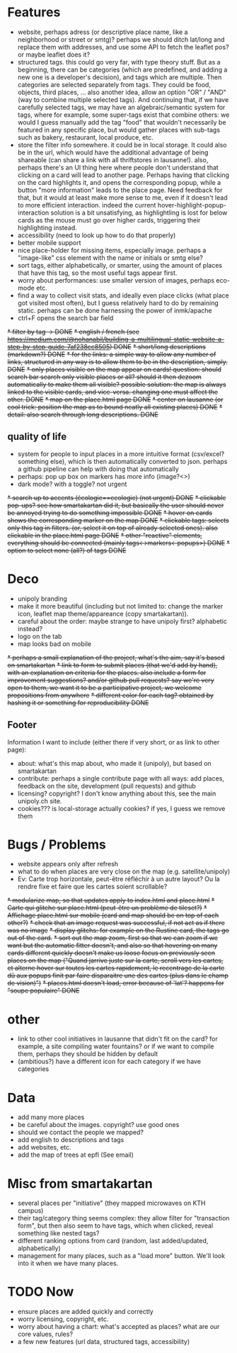 # Features
* website, perhaps adress (or descriptive place name, like a neighborhood or street or smtg)? perhaps we should ditch lat/long and replace them with addresses, and use some API to fetch the leaflet pos? or maybe leaflet does it?
* structured tags. this could go very far, with type theory stuff. But as a beginning, there can be categories (which are predefined, and adding a new one is a developer's decision), and tags which are multiple. Then categories are selected separately from tags. They could be food, objects, third places, ... also another idea, allow an option "OR" / "AND" (way to combine multiple selected tags). And continuing that, if we have carefully selected tags, we may have an algebraic/semantic system for tags, where for example, some super-tags exist that combine others: we would I guess manually add the tag "food" that wouldn't necessarily be featured in any specific place, but would gather places with sub-tags such as bakery, restaurant, local produce, etc. 
* store the filter info somewhere. it could be in local storage. It could also be in the url, which would have the additional advantage of being shareable (can share a link with all thriftstores in lausanne!). also, perhaps there's an UI thing here where people don't understand that clicking on a card will lead to another page. Perhaps having that clicking on the card highlights it, and opens the corresponding popup, while a button "more information" leads to the place page. Need feedback for that, but it would at least make more sense to me, even if it doesn't lead to more efficient interaction. indeed the current hover-highlight-popup-interaction solution is a bit unsatisfying, as highlightling is lost for below cards as the mouse must go over higher cards, triggering their highlighting instead.
* accessibility (need to look up how to do that properly)
* better mobile support
* nice place-holder for missing items, especially image. perhaps a "image-like" css element with the name or initials or smtg else?
* sort tags, either alphabetically, or smarter, using the amount of places that have this tag, so the most useful tags appear first.
* worry about performances: use smaller version of images, perhaps eco-mode etc.
* find a way to collect visit stats, and ideally even place clicks (what place got visited most often), but I guess relatively hard to do by remaining static. perhaps can be done harnessing the power of inmk/apache
* ctrl+F opens the search bar field


~~* filter by tag -> DONE~~
~~* english / french (see https://medium.com/@nohanabil/building-a-multilingual-static-website-a-step-by-step-guide-7af238cc8505) DONE~~
~~* short/long descriptions (markdown?) DONE~~
~~* for the links: a simple way to allow any number of links, structured in any way is to allow them to be in the description, simply. DONE~~
~~* only places visible on the map appear on cards! question: should search bar search only visible places or all? should it then dezoom automatically to make them all visible? possible solution: the map is always linked to the visible cards, and vice-versa. changing one must affect the other. DONE~~
~~* map on the place.html page DONE~~
~~* center on lausanne (or cool trick: position the map as to bound neatly all existing places) DONE~~
~~* detail: also search through long descriptions. DONE~~

## quality of life
* system for people to input places in a more intuitive format (csv/excel? something else), which is then automatically converted to json. perhaps a github pipeline can help with doing that automatically
* perhaps: pop up box on markers has more info (image?<>)
* dark mode? with a toggle? not urgent

~~* search up to accents (écologie==ecologie) (not urgent) DONE~~
~~* clickable pop-ups? see how smartakartan did it, but basically the user should never be annoyed trying to do something impossible DONE~~
~~* hover on cards shows the corresponding marker on the map DONE~~
~~* clickable tags: selects only this tag in filters. (or, select it on top of already selected ones). also clickable in the place.html page DONE~~
~~* other "reactive" elements, everything should be connected (mainly tags<->markers<-popups>) DONE~~
~~* option to select none (all?) of tags DONE~~


# Deco
* unipoly branding
* make it more beautiful (including but not limited to: change the marker icon, leaflet map theme/appareance (copy smartakartan)).
* careful about the order: maybe strange to have unipoly first? alphabetic instead?
* logo on the tab
* map looks bad on mobile

~~* perhaps a small explanation of the project, what's the aim, say it's based on smartakartan~~
~~* link to form to submit places (that we'd add by hand), with an explanation on criteria for the places. also include a form for improvement suggestions? and/or github pull requests? say we're very open to them, we want it to be a participative project, we welcome propositions from anywhere~~
~~* different color for each tag? obtained by hashing it or something for reproducibility DONE~~

## Footer
Information I want to include (either there if very short, or as link to other page):
* about: what's this map about, who made it (unipoly), but based on smartakartan
* contribute: perhaps a single contribute page with all ways: add places, feedback on the site, development (pull requests) and github
* licensing? copyright? I don't know anything about this, see the main unipoly.ch site.
* cookies??? is local-storage actually cookies? if yes, I guess we remove them

# Bugs / Problems
* website appears only after refresh
* what to do when places are very close on the map (e.g. satellite/unipoly)
* Ev: Carte trop horizontale, peut-être réfléchir à un autre layout? Ou la rendre fixe et faire que les cartes soient scrollable?

~~* modularize map, so that updates apply to index.html and place.html~~
~~* Carte qui glitche sur place.html (peut-être un problème de tileset?)~~
~~* Affichage place.html sur mobile (card and map should be on top of each other?)~~
~~* check that an image request was successful, if not act as if there was no image~~
~~* display glitchs: for example on the Rustine card, the tags go out of the card.~~
~~* sort out the map zoom, first so that we can zoom if we want but the automatic fitter doesn't, and also so that hovering on many cards different quickly doesn't make us loose focus on previously seen places on the map ("Quand jarrive juste sur la carte, scroll vers les cartes, et alterne hover sur toutes les cartes rapidement, le recentrage de la carte dû aux popups finit par faire disparaitre une des cartes (plus dans le champ de vision)")~~
~~* places.html doesn't load, error because of 'lat'? happens for "soupe populaire" DONE~~

# other
* link to other cool initiatives in lausanne that didn't fit on the card? for example, a site compiling water fountains? or if we want to compile them, perhaps they should be hidden by default
* (ambitious?) have a different icon for each category if we have categories

# Data
* add many more places
* be careful about the images. copyright? use good ones
* should we contact the people we mapped?
* add english to descriptions and tags
* add websites, etc.
* add the map of trees at epfl (See email)

# Misc from smartakartan
* several places per "initiative" (they mapped microwaves on KTH campus)
* their tag/category thing seems complex: they allow filter for "transaction form", but then also seem to have tags, which when clicked, reveal something like nested tags?
* different ranking options from card (random, last added/updated, alphabetically)
* management for many places, such as a "load more" button. We'll look into it when we have many places.

# TODO Now
* ensure places are added quickly and correctly
* worry licensing, copyright, etc.
* worry about having a chart: what's accepted as places? what are our core values, rules?
* a few new features (url data, structured tags, accessibility)